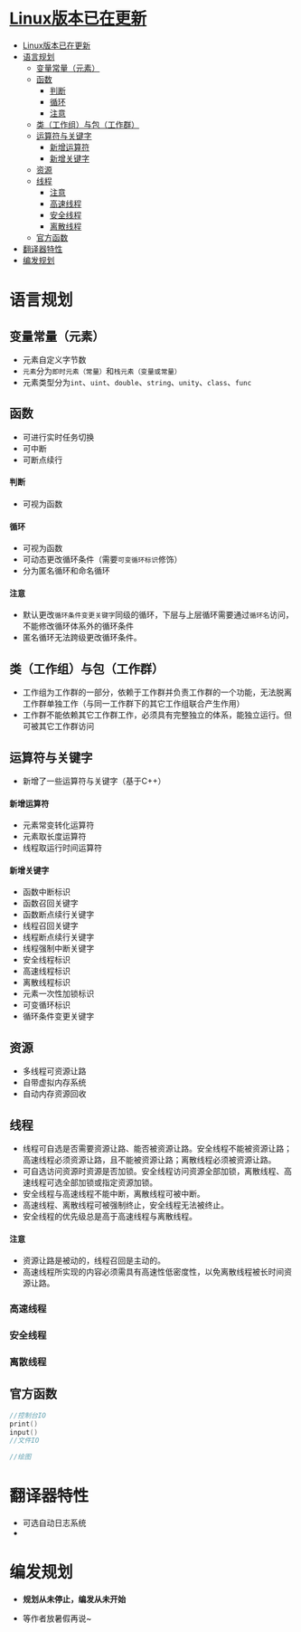 # [Linux版本已在更新](https://github.com/SCTOSOP/MaL/tree/main/compiler/ubuntu)
- [Linux版本已在更新](#linux版本已在更新)
- [语言规划](#语言规划)
  - [变量常量（元素）](#变量常量元素)
  - [函数](#函数)
      - [判断](#判断)
      - [循环](#循环)
      - [注意](#注意)
  - [类（工作组）与包（工作群）](#类工作组与包工作群)
  - [运算符与关键字](#运算符与关键字)
      - [新增运算符](#新增运算符)
      - [新增关键字](#新增关键字)
  - [资源](#资源)
  - [线程](#线程)
      - [注意](#注意-1)
    - [高速线程](#高速线程)
    - [安全线程](#安全线程)
    - [离散线程](#离散线程)
  - [官方函数](#官方函数)
- [翻译器特性](#翻译器特性)
- [编发规划](#编发规划)

# 语言规划

## 变量常量（元素）

- 元素自定义字节数
- `元素`分为`即时元素（常量）`和`栈元素（变量或常量）`
- 元素类型分为`int`、`uint`、`double`、`string`、`unity`、`class`、`func`

## 函数

- 可进行实时任务切换
- 可中断
- 可断点续行

#### 判断

- 可视为函数

#### 循环

- 可视为函数
- 可动态更改循环条件（需要`可变循环标识`修饰）
- 分为匿名循环和命名循环

#### 注意

- 默认更改`循环条件变更关键字`同级的循环，下层与上层循环需要通过`循环名`访问，不能修改循环体系外的循环条件
- 匿名循环无法跨级更改循环条件。

## 类（工作组）与包（工作群）

- 工作组为工作群的一部分，依赖于工作群并负责工作群的一个功能，无法脱离工作群单独工作（与同一工作群下的其它工作组联合产生作用）
- 工作群不能依赖其它工作群工作，必须具有完整独立的体系，能独立运行。但可被其它工作群访问

## 运算符与关键字

- 新增了一些运算符与关键字（基于C++）


#### 新增运算符

- 元素常变转化运算符
- 元素取长度运算符
- 线程取运行时间运算符

#### 新增关键字

- 函数中断标识
- 函数召回关键字
- 函数断点续行关键字
- 线程召回关键字
- 线程断点续行关键字
- 线程强制中断关键字
- 安全线程标识
- 高速线程标识
- 离散线程标识
- 元素一次性加锁标识
- 可变循环标识
- 循环条件变更关键字

## 资源

- 多线程可资源让路
- 自带虚拟内存系统
- 自动内存资源回收

## 线程

- 线程可自选是否需要资源让路、能否被资源让路。安全线程不能被资源让路；高速线程必须资源让路，且不能被资源让路；离散线程必须被资源让路。
- 可自选访问资源时资源是否加锁。安全线程访问资源全部加锁，离散线程、高速线程可选全部加锁或指定资源加锁。
- 安全线程与高速线程不能中断，离散线程可被中断。
- 高速线程、离散线程可被强制终止，安全线程无法被终止。
- 安全线程的优先级总是高于高速线程与离散线程。

#### 注意

- 资源让路是被动的，线程召回是主动的。
- 高速线程所实现的内容必须需具有高速性低密度性，以免离散线程被长时间资源让路。


### 高速线程

### 安全线程

### 离散线程

## 官方函数

```C++
//控制台IO
print()
input()
//文件IO

//绘图

```

# 翻译器特性

- 可选自动日志系统
- 

# 编发规划

- **规划从未停止，编发从未开始**

- 等作者放暑假再说~

